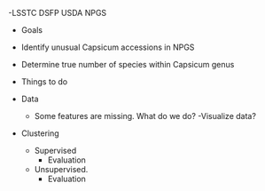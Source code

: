 -LSSTC DSFP USDA NPGS

- Goals

- Identify unusual Capsicum accessions in NPGS
- Determine true number of species within Capsicum genus

- Things to do

- Data
    - Some features are missing.  What do we do?
    -Visualize data?
- Clustering
    - Supervised
        - Evaluation
    - Unsupervised.
        - Evaluation
